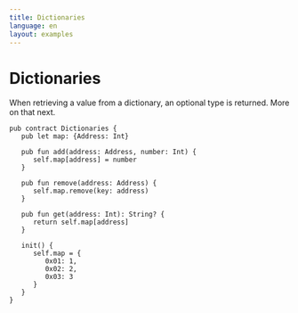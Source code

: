 ```yaml
---
title: Dictionaries
language: en
layout: examples
---
```


# Dictionaries

When retrieving a value from a dictionary, an optional type is returned. More on that next.

```cadence
pub contract Dictionaries {
   pub let map: {Address: Int}

   pub fun add(address: Address, number: Int) {
      self.map[address] = number
   }

   pub fun remove(address: Address) {
      self.map.remove(key: address)
   }

   pub fun get(address: Int): String? {
      return self.map[address]
   }

   init() {
      self.map = {
         0x01: 1,
         0x02: 2,
         0x03: 3
      }
   }
}
```